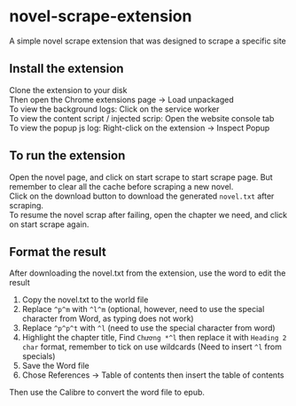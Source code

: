 # novel-scrape-extension
A simple novel scrape extension that was designed to scrape a specific site

## Install the extension

Clone the extension to your disk  
Then open the Chrome extensions page -> Load unpackaged  
To view the background logs: Click on the service worker  
To view the content script / injected scrip: Open the website console tab  
To view the popup js log: Right-click on the extension -> Inspect Popup  

## To run the extension

Open the novel page, and click on start scrape to start scrape page. But remember to clear all the cache before scraping a new novel.  
Click on the download button to download the generated `novel.txt` after scraping.  
To resume the novel scrap after failing, open the chapter we need, and click on start scrape again.  

## Format the result

After downloading the novel.txt from the extension, use the word to edit the result

1. Copy the novel.txt to the world file
2. Replace `^p^m` with `^l^m` (optional, however, need to use the special character from Word, as typing does not work)
3. Replace `^p^p^t` with `^l` (need to use the special character from word)
4. Highlight the chapter title, Find `Chương *^l` then replace it with `Heading 2 char` format, remember to tick on use wildcards (Need to insert `^l` from specials)
5. Save the Word file
6. Chose References -> Table of contents then insert the table of contents

Then use the Calibre to convert the word file to epub.

